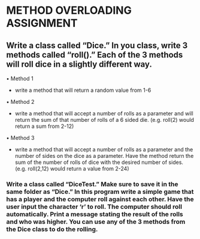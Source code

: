 # METHOD OVERLOADING ASSIGNMENT

## Write a class called “Dice.”  In you class, write 3 methods called “roll().”  Each of the 3 methods will roll dice in a slightly different way.

•	Method 1
  -	write a method that will return a random value from 1-6
  
  
•	Method 2 
  -	write a method that will accept a number of rolls as a parameter and will return the sum of that  number of rolls of a 6 sided die. (e.g.  roll(2) would return a sum from 2-12)
  
  
•	Method 3
  -	write a method that will accept a number of rolls as a parameter and the number of sides on the dice as a parameter.  Have the method return the sum of the number of rolls of dice with the desired number of sides. (e.g. roll(2,12) would return a value from 2-24)


### Write a class called “DiceTest.”  Make sure to save it in the same folder as “Dice.”  In this program write a simple game that has a player and the computer roll against each other.  Have the user input the character ‘r’ to roll.  The computer should roll automatically.  Print a message stating the result of the rolls and who was higher.  You can use any of the 3 methods from the Dice class to do the rolling.
